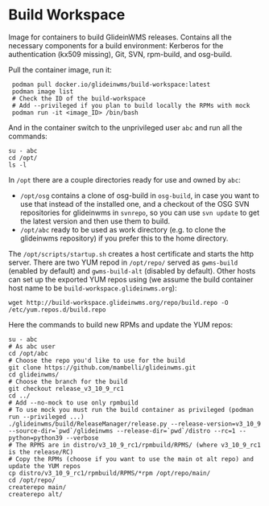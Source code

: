 <!--
SPDX-FileCopyrightText: 2020 Fermi Research Alliance, LLC
SPDX-License-Identifier: Apache-2.0
-->

# Build Workspace

Image for containers to build GlideinWMS releases.
Contains all the necessary components for a build environment:
Kerberos for the authentication (kx509 missing), Git, SVN, rpm-build, and osg-build.


Pull the container image, run it:
```commandline
 podman pull docker.io/glideinwms/build-workspace:latest
 podman image list
 # Check the ID of the build-workspace
 # Add --privileged if you plan to build locally the RPMs with mock
 podman run -it <image_ID> /bin/bash
```
And in the container switch to the unprivileged user `abc` and run all the commands:
```commandline
su - abc
cd /opt/
ls -l
```

In `/opt` there are a couple directories ready for use and owned by `abc`:
- `/opt/osg` contains a clone of osg-build in `osg-build`, in case you want to use that instead of the installed one,
and a checkout of the OSG SVN repositories for glideinwms in `svnrepo`, so you can use `svn update` to get the latest
version and then use them to build.
- `/opt/abc` ready to be used as work directory (e.g. to clone the glideinwms repository) if you prefer
this to the home directory.

The `/opt/scripts/startup.sh` creates a host certificate and starts the http server.
There are two YUM repod in `/opt/repo/` served as `gwms-build` (enabled by default) and `gwms-build-alt` (disabled by default).
Other hosts can set up the exported YUM repos using (we assume the build container host name to
be `build-workspace.glideinwms.org`): 
```commandline
wget http://build-workspace.glideinwms.org/repo/build.repo -O /etc/yum.repos.d/build.repo
```

Here the commands to build new RPMs and update the YUM repos:
```commandline
su - abc
# As abc user
cd /opt/abc
# Choose the repo you'd like to use for the build
git clone https://github.com/mambelli/glideinwms.git
cd glideinwms/
# Choose the branch for the build
git checkout release_v3_10_9_rc1
cd ../
# Add --no-mock to use only rpmbuild
# To use mock you must run the build container as privileged (podman run --privileged ...)
./glideinwms/build/ReleaseManager/release.py --release-version=v3_10_9 --source-dir=`pwd`/glideinwms --release-dir=`pwd`/distro --rc=1 --python=python39 --verbose
# The RPMS are in distro/v3_10_9_rc1/rpmbuild/RPMS/ (where v3_10_9_rc1 is the release/RC)
# Copy the RPMs (choose if you want to use the main ot alt repo) and update the YUM repos
cp distro/v3_10_9_rc1/rpmbuild/RPMS/*rpm /opt/repo/main/
cd /opt/repo/
createrepo main/
createrepo alt/
```
